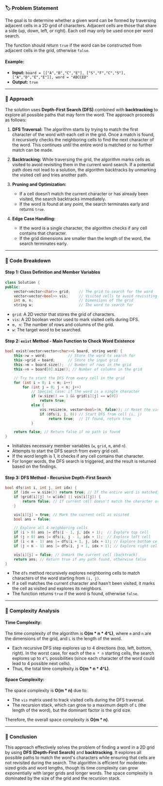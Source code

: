 ### 🏷️ **Problem Statement**

The goal is to determine whether a given word can be formed by traversing adjacent cells in a 2D grid of characters. Adjacent cells are those that share a side (up, down, left, or right). Each cell may only be used once per word search.

The function should return `true` if the word can be constructed from adjacent cells in the grid, otherwise `false`.

#### Example:
- **Input:** `board = [["A","B","C","E"], ["S","F","C","S"], ["A","D","E","E"]], word = "ABCCED"`
- **Output:** `true`

---

### 🧠 **Approach**

The solution uses **Depth-First Search (DFS)** combined with **backtracking** to explore all possible paths that may form the word. The approach proceeds as follows:

1. **DFS Traversal:**
   The algorithm starts by trying to match the first character of the word with each cell in the grid. Once a match is found, it recursively checks the neighboring cells to find the next character of the word. This continues until the entire word is matched or no further match can be made.

2. **Backtracking:**
   While traversing the grid, the algorithm marks cells as visited to avoid revisiting them in the current word search. If a potential path does not lead to a solution, the algorithm backtracks by unmarking the visited cell and tries another path.

3. **Pruning and Optimization:**
   - If a cell doesn’t match the current character or has already been visited, the search backtracks immediately.
   - If the word is found at any point, the search terminates early and returns `true`.

4. **Edge Case Handling:**
   - If the word is a single character, the algorithm checks if any cell contains that character.
   - If the grid dimensions are smaller than the length of the word, the search terminates early.

---

### 📝 **Code Breakdown**

#### Step 1: Class Definition and Member Variables
```cpp
class Solution {
public:
    vector<vector<char>> grid;    // The grid to search for the word
    vector<vector<bool>> vis;     // Visited cells to avoid revisiting in DFS
    int m, n;                     // Dimensions of the grid
    string w;                     // The word to search for
```
- `grid`: A 2D vector that stores the grid of characters.
- `vis`: A 2D boolean vector used to mark visited cells during DFS.
- `m, n`: The number of rows and columns of the grid.
- `w`: The target word to be searched.

#### Step 2: `exist` Method - Main Function to Check Word Existence
```cpp
bool exist(vector<vector<char>>& board, string word) {
    this->w = word;          // Store the word to search for
    this->grid = board;      // Store the input grid
    this->m = board.size();  // Number of rows in the grid
    this->n = board[0].size(); // Number of columns in the grid

    // Try to start the DFS from every cell in the grid
    for (int i = 0; i < m; i++)
        for (int j = 0; j < n; j++)
            // Special case: if the word is a single character
            if (w.size() == 1 && grid[i][j] == w[0])
                return true;
            else {
                vis.resize(m, vector<bool>(n, false)); // Reset the visited matrix
                if (dfs(i, j, 0)) // Start DFS from cell (i, j)
                    return true;  // If found, return true
            }

    return false; // Return false if no path is found
}
```
- Initializes necessary member variables (`w`, `grid`, `m`, and `n`).
- Attempts to start the DFS search from every grid cell.
- If the word length is 1, it checks if any cell contains that character.
- For longer words, the DFS search is triggered, and the result is returned based on the findings.

#### Step 3: DFS Method - Recursive Depth-First Search
```cpp
bool dfs(int i, int j, int idx) {
    if (idx == w.size()) return true; // If the entire word is matched, return true
    if (grid[i][j] != w[idx] || vis[i][j]) {
        return false; // If current cell doesn't match the character or is already visited, return false
    }

    vis[i][j] = true; // Mark the current cell as visited
    bool ans = false;

    // Explore all 4 neighboring cells
    if (i > 0) ans |= dfs(i - 1, j, idx + 1);  // Explore top cell
    if (j > 0) ans |= dfs(i, j - 1, idx + 1);  // Explore left cell
    if (i < m - 1) ans |= dfs(i + 1, j, idx + 1); // Explore bottom cell
    if (j < n - 1) ans |= dfs(i, j + 1, idx + 1); // Explore right cell

    vis[i][j] = false; // Unmark the current cell (backtrack)
    return ans; // Return true if any path found, otherwise false
}
```
- The `dfs` method recursively explores neighboring cells to match characters of the word starting from `(i, j)`.
- If a cell matches the current character and hasn't been visited, it marks the cell as visited and explores its neighbors.
- The function returns `true` if the word is found, otherwise `false`.

---

### 🧮 **Complexity Analysis**

#### Time Complexity:
The time complexity of the algorithm is **O(m * n * 4^L)**, where `m` and `n` are the dimensions of the grid, and `L` is the length of the word.

- Each recursive DFS step explores up to 4 directions (top, left, bottom, right). In the worst case, for each of the `m * n` starting cells, the search explores up to `4^L` possibilities (since each character of the word could lead to 4 possible next cells).
- Thus, the total time complexity is **O(m * n * 4^L)**.

#### Space Complexity:
The space complexity is **O(m * n)** due to:
- The `vis` matrix used to track visited cells during the DFS traversal.
- The recursion stack, which can grow to a maximum depth of `L` (the length of the word), but the dominant factor is the grid size.

Therefore, the overall space complexity is **O(m * n)**.

---

### 🎯 **Conclusion**

This approach effectively solves the problem of finding a word in a 2D grid by using **DFS (Depth-First Search)** and **backtracking**. It explores all possible paths to match the word's characters while ensuring that cells are not revisited during the search. The algorithm is efficient for moderate-sized grids and word lengths, though its time complexity can grow exponentially with larger grids and longer words. The space complexity is dominated by the size of the grid and the recursion stack.